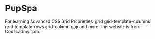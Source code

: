 # PupSpa
For learning Advanced CSS Grid Proprieties:
grid
grid-template-columns
grid-template-rows
grid-column
gap
and more
This website is from Codecadmy.com.
